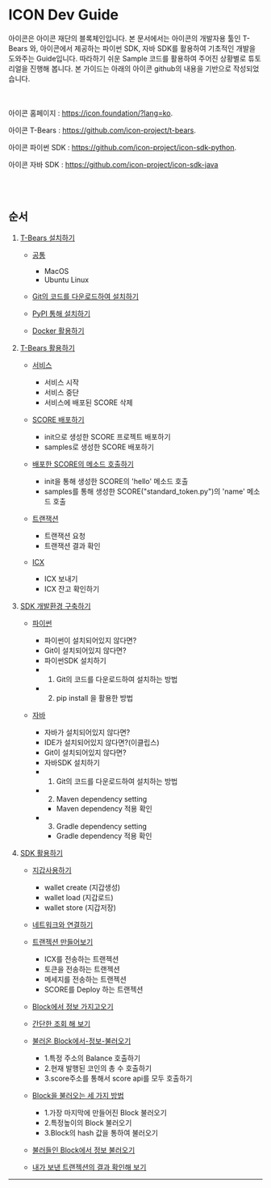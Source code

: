 ICON Dev Guide
==============
아이콘은 아이콘 재단의 블록체인입니다.
본 문서에서는 아이콘의 개발자용 툴인 T-Bears 와, 아이콘에서 제공하는 파이썬 SDK, 자바 SDK를 활용하여 기초적인 개발을 도와주는 Guide입니다.
따라하기 쉬운 Sample 코드를 활용하여 주어진 상황별로 튜토리얼을 진행해 봅니다. 본 가이드는 아래의 아이콘 github의 내용을 기반으로 작성되었습니다.

<br></br>
아이콘 홈페이지 : <https://icon.foundation/?lang=ko>. 

아이콘 T-Bears : <https://github.com/icon-project/t-bears>. 

아이콘 파이썬 SDK : <https://github.com/icon-project/icon-sdk-python>. 

아이콘 자바 SDK : <https://github.com/icon-project/icon-sdk-java>

<br></br>


## 순서

1. [T-Bears 설치하기](https://github.com/Life4honor/nomadDocs/blob/master/Icon_dev_Guide.md#1-t-bears-%EC%84%A4%EC%B9%98%ED%95%98%EA%B8%B0)
    * [공통](#공통)
		* MacOS
		* Ubuntu Linux

    * [Git의 코드를 다운로드하여 설치하기](#1-git의-코드를-다운로드하여-설치하기)
    
    * [PyPI 통해 설치하기](#2-pypI-통해-설치하기)

	* [Docker 활용하기](#3-docker-활용하기)

2. [T-Bears 활용하기](#2-t-bears-활용하기)
    * [서비스](#1-서비스)
        * 서비스 시작 
        * 서비스 중단
        * 서비스에 배포된 SCORE 삭제

    * [SCORE 배포하기](#2-score-배포하기)
        * init으로 생성한 SCORE 프로젝트 배포하기
        * samples로 생성한 SCORE 배포하기

    * [배포한 SCORE의 메소드 호출하기](#3-배포한-score의-메소드-호출하기)
        * init을 통해 생성한 SCORE의 'hello' 메소드 호출
        * samples를 통해 생성한 SCORE("standard_token.py")의 'name' 메소드 호출

    * [트랜잭션](#4-트랜잭션)
        * 트랜잭션 요청
        * 트랜잭션 결과 확인

    * [ICX](#5-icx)
        * ICX 보내기
        * ICX 잔고 확인하기

3. [SDK 개발환경 구축하기](#3-sdk-개발환경-구축하기)
	* [파이썬](#파이썬-개발-환경-구축하기) 
		* 파이썬이 설치되어있지 않다면?  
		* Git이 설치되어있지 않다면?
		* 파이썬SDK 설치하기
		* 1. Git의 코드를 다운로드하여 설치하는 방법
		* 2. pip install 을 활용한 방법

	* [자바](#자바-개발-환경-구축하기)
		* 자바가 설치되어있지 않다면?
		* IDE가 설치되어있지 않다면?(이클립스)  
		* Git이 설치되어있지 않다면?
		* 자바SDK 설치하기
		* 1. Git의 코드를 다운로드하여 설치하는 방법
		* 2. Maven dependency setting
			* Maven dependency 적용 확인
		* 3. Gradle dependency setting
			* Gradle dependency 적용 확인
			
3. [SDK 활용하기](#4-sdk-활용하기)
	* [지갑사용하기](/#지갑사용하기)
		* wallet create (지갑생성)
		* wallet load (지갑로드)
		* wallet store (지갑저장)
		
	
	* [네트워크와 연결하기](#네트워크와-연결하기)
	
	
	* [트랜젝션 만들어보기](#트랜젝션-만들어보기)
		* ICX를 전송하는 트랜젝션
		* 토큰을 전송하는 트랜젝션
		* 메세지를 전송하는 트랜젝션
		* SCORE를 Deploy 하는 트랜젝션


	* [Block에서 정보 가지고오기](#block에서-정보-가지고-오기)
	
	* [간단한 조회 해 보기](#간단한-조회-해-보기)
	 
	* [불러온 Block에서-정보-불러오기](#block에서-정보-불러오기)
		* 1.특정 주소의 Balance 호출하기
		* 2.현재 발행된 코인의 총 수 호출하기
		* 3.score주소를 통해서 score api를 모두 호출하기
		
	* [Block을 불러오는 세 가지 방법](#block을-불러오는-세-가지-방법)
		* 1.가장 마지막에 만들어진 Block 불러오기
		* 2.특정높이의 Block 불러오기
		* 3.Block의 hash 값을 통하여 불러오기
		
	* [불러들인 Block에서 정보 불러오기](#불러들인-block에서-정보-불러오기)
	
	* [내가 보낸 트랜젝션의 결과 확인해 보기](#내가-보낸-트랜젝션-결과-확인하기)

---

